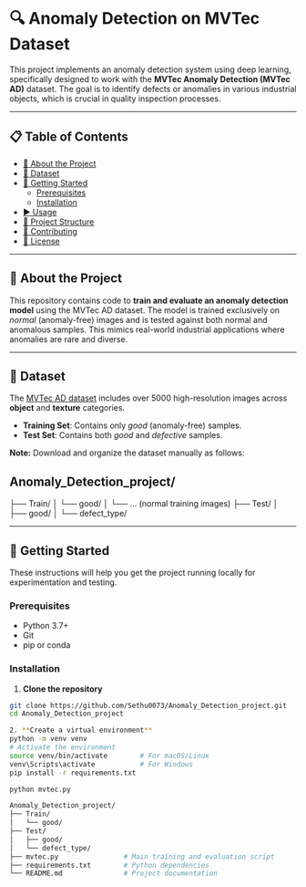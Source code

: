 # 🔍 Anomaly Detection on MVTec Dataset

This project implements an anomaly detection system using deep learning, specifically designed to work with the **MVTec Anomaly Detection (MVTec AD)** dataset. The goal is to identify defects or anomalies in various industrial objects, which is crucial in quality inspection processes.

---

## 📋 Table of Contents

- [🌟 About the Project](#-about-the-project)
- [💾 Dataset](#-dataset)
- [🚀 Getting Started](#-getting-started)
  - [Prerequisites](#prerequisites)
  - [Installation](#installation)
- [▶️ Usage](#️-usage)
- [📂 Project Structure](#-project-structure)
- [🤝 Contributing](#-contributing)
- [📄 License](#-license)

---

## 🌟 About the Project

This repository contains code to **train and evaluate an anomaly detection model** using the MVTec AD dataset. The model is trained exclusively on *normal* (anomaly-free) images and is tested against both normal and anomalous samples. This mimics real-world industrial applications where anomalies are rare and diverse.

---

## 💾 Dataset

The [MVTec AD dataset](https://www.mvtec.com/company/research/datasets/mvtec-ad) includes over 5000 high-resolution images across **object** and **texture** categories.  

- **Training Set**: Contains only *good* (anomaly-free) samples.
- **Test Set**: Contains both *good* and *defective* samples.

**Note:** Download and organize the dataset manually as follows:
## Anomaly_Detection_project/
├── Train/
│ └── good/
│ └── ... (normal training images)
├── Test/
│ ├── good/
│ └── defect_type/

---

## 🚀 Getting Started

These instructions will help you get the project running locally for experimentation and testing.

### Prerequisites

- Python 3.7+
- Git
- pip or conda

### Installation

1. **Clone the repository**
```bash
git clone https://github.com/Sethu0073/Anomaly_Detection_project.git
cd Anomaly_Detection_project

2. **Create a virtual environment**
python -m venv venv
# Activate the environment
source venv/bin/activate        # For macOS/Linux
venv\Scripts\activate           # For Windows
pip install -r requirements.txt

python mvtec.py

Anomaly_Detection_project/
├── Train/
│   └── good/
├── Test/
│   ├── good/
│   └── defect_type/
├── mvtec.py                # Main training and evaluation script
├── requirements.txt        # Python dependencies
└── README.md               # Project documentation


